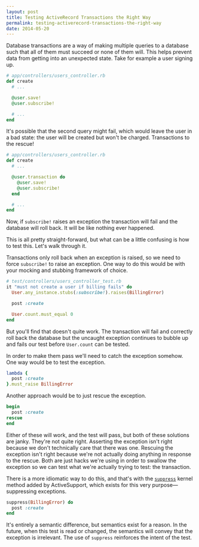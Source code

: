 ```yaml
---
layout: post
title: Testing ActiveRecord Transactions the Right Way
permalink: testing-activerecord-transactions-the-right-way
date: 2014-05-20
---
```


Database transactions are a way of making multiple queries to a database such that all of them must succeed or none of them will. This helps prevent data from getting into an unexpected state. Take for example a user signing up.

```ruby
# app/controllers/users_controller.rb
def create
  # ...

  @user.save!
  @user.subscribe!

  # ...
end
```

It's possible that the second query might fail, which would leave the user in a bad state: the user will be created but won't be charged. Transactions to the rescue!

```ruby
# app/controllers/users_controller.rb
def create
  # ...

  @user.transaction do
    @user.save!
    @user.subscribe!
  end

  # ...
end
```

Now, if `subscribe!` raises an exception the transaction will fail and the database will roll back. It will be like nothing ever happened.

This is all pretty straight-forward, but what can be a little confusing is how to test this. Let's walk through it.

Transactions only roll back when an exception is raised, so we need to force `subscribe!` to raise an exception. One way to do this would be with your mocking and stubbing framework of choice.

```ruby
# test/controllers/users_controller_test.rb
it "must not create a user if billing fails" do
  User.any_instance.stubs(:subscribe!).raises(BillingError)

  post :create

  User.count.must_equal 0
end
```

But you'll find that doesn't quite work. The transaction will fail and correctly roll back the database but the uncaught exception continues to bubble up and fails our test before `User.count` can be tested.

In order to make them pass we'll need to catch the exception somehow. One way would be to test the exception.

```ruby
lambda {
  post :create
}.must_raise BillingError
```

Another approach would be to just rescue the exception.

```ruby
begin
  post :create
rescue
end
```

Either of these will work, and the test will pass, but both of these solutions are janky. They're not quite right. Asserting the exception isn't right because we don't technically care that there was one. Rescuing the exception isn't right because we're not actually doing anything in response to the rescue. Both are just hacks we're using in order to swallow the exception so we can test what we're actually trying to test: the transaction.

There is a more idiomatic way to do this, and that's with the [`suppress`][suppress] kernel method added by ActiveSupport, which exists for this very purpose—suppressing exceptions.

```ruby
suppress(BillingError) do
  post :create
end
```

It's entirely a semantic difference, but semantics exist for a reason. In the future, when this test is read or changed, the semantics will convey that the exception is irrelevant. The use of `suppress` reinforces the intent of the test.

[dc]: https://github.com/bmabey/database_cleaner
[suppress]: http://api.rubyonrails.org/classes/Kernel.html#method-i-suppress
